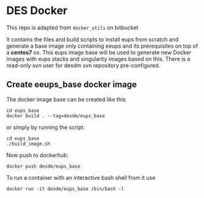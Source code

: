 # DES Docker

This repo is adapted from `docker_utils` on bitbucket

It contains the files and build scripts to install eups from scratch and generate a base image only containing
eeups and its prerequisites on top of a **centos7** os. This eups image base will be used to generate new Docker images with eups stacks and singularity images based on this. There is a read-only svn user for desdm svn repository pre-configured.

## Create eeups_base docker image

The docker image base can be created like this
```
cd eups_base
docker build . --tag=desdm/eups_base
```
or simply by running the script:
```
cd eups_base
./build_image.sh 
```

Now push to dockerhub:
```
docker push desdm/eups_base
```

To run a container with an interactive bash shell from it use

```
docker run -it desdm/eups_base /bin/bash -l
```
